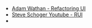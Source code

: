 - [Adam Wathan - Refactoring UI](https://www.refactoringui.com/#get-refactoring-ui)
- [Steve Schoger Youtube - RUI](https://www.youtube.com/watch?v=5gdYHlYAKDY&list=PLDVpvW8ghDr9tasku_YvuTy_l0xPUtOHE)
- 